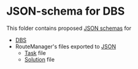 # JSON-schema for DBS

This folder contains proposed [JSON schemas][json-schema] for
+ [DBS](dbs.json)
+ RouteManager's files exported to [JSON]
  * [Task](rm-task.json) file
  * [Solution](rm-result) file

[json-schema]: https://json-schema.org/
[JSON]: https://www.json.org/
